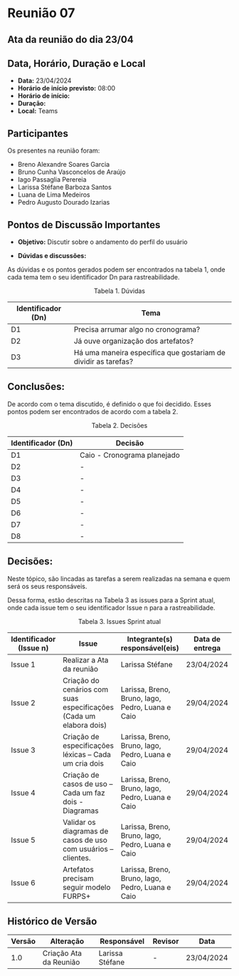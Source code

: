 # Reunião 07

## Ata da reunião do dia 23/04

## Data, Horário, Duração e Local

- **Data:** 23/04/2024
- **Horário de início previsto:** 08:00
- **Horário de início:** 
- **Duração:** 
- **Local:** Teams


## Participantes

Os presentes na reunião foram:

- Breno Alexandre Soares Garcia
- Bruno Cunha Vasconcelos de Araújo
- Iago Passaglia Perereia
- Larissa Stéfane Barboza Santos
- Luana de Lima Medeiros
- Pedro Augusto Dourado Izarias

## Pontos de Discussão Importantes

- **Objetivo:** Discutir sobre o andamento do perfil do usuário

- **Dúvidas e discussões:**

As dúvidas e os pontos gerados podem ser encontrados na tabela 1, onde cada tema tem o seu identificador Dn para rastreabilidade.

<p align="center"> Tabela 1. Dúvidas </p>

| Identificador (Dn) | Tema                                                                                                              |
| ------------------ | ----------------------------------------------------------------------------------------------------------------- |
| D1                 | Precisa arrumar algo no cronograma?                                                                    |
| D2                 | Já ouve organização dos artefatos?                                                                               |
| D3                 |   Há uma maneira específica que gostariam de dividir as tarefas?                          |



## Conclusões: 

De acordo com o tema discutido, é definido o que foi decidido. Esses pontos podem ser encontrados de acordo com a tabela 2.

<p align="center"> Tabela 2. Decisões </p>

| Identificador (Dn) | Decisão |
| - | - |
| D1 | Caio - Cronograma planejado   | 
| D2 | -  |
| D3 | -   | 
| D4 | -  |
| D5 | -   | 
| D6 | -  |
| D7 | -   | 
| D8 | -   | 


## Decisões:

Neste tópico, são lincadas as tarefas a serem realizadas na semana e quem será os seus responsáveis.

Dessa forma, estão descritas na Tabela 3 as issues para a Sprint atual, onde cada issue tem o seu identificador Issue n para a rastreabilidade.

<p align="center"> Tabela 3. Issues Sprint atual </p>

| Identificador (Issue n) | Issue                                                                             | Integrante(s) responsável(eis) | Data de entrega |
| ----------------------- | --------------------------------------------------------------------------------- | ------------------------------ | --------------- |
| Issue 1                 | Realizar a Ata da reunião                                                         |     Larissa Stéfane          | 23/04/2024      |
| Issue 2                 | Criação do cenários com suas especificações  (Cada um elabora dois)                                   | Larissa, Breno,  Bruno, Iago, Pedro, Luana  e Caio             | 29/04/2024      |
| Issue 3                 |   Criação de especificações léxicas – Cada um cria dois                                           | Larissa, Breno,  Bruno, Iago, Pedro, Luana  e Caio            | 29/04/2024      |
| Issue 4                 | Criação de casos de uso – Cada um faz dois - Diagramas                                                              | Larissa, Breno,  Bruno, Iago, Pedro, Luana  e Caio              | 29/04/2024      |
| Issue 5                 | Validar os diagramas de casos de uso com usuários – clientes.                                                                | Larissa, Breno,  Bruno, Iago, Pedro, Luana  e Caio                 | 29/04/2024      |
| Issue 6                 | Artefatos precisam seguir modelo FURPS+                     |  Larissa, Breno,  Bruno, Iago, Pedro, Luana  e Caio                | 29/04/2024      |


## Histórico de Versão

| Versão | Alteração                         | Responsável     | Revisor               | Data       |
| ------ | --------------------------------- | --------------- | --------------------- | ---------- |
| 1.0    | Criação  Ata da Reunião | Larissa Stéfane | -       | 23/04/2024 |
